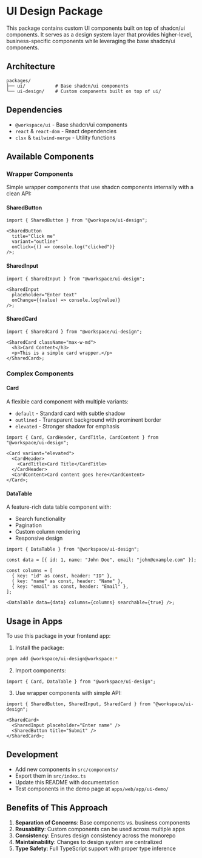 # UI Design Package

This package contains custom UI components built on top of shadcn/ui components. It serves as a design system layer that provides higher-level, business-specific components while leveraging the base shadcn/ui components.

## Architecture

```
packages/
├── ui/           # Base shadcn/ui components
└── ui-design/    # Custom components built on top of ui/
```

## Dependencies

- `@workspace/ui` - Base shadcn/ui components
- `react` & `react-dom` - React dependencies
- `clsx` & `tailwind-merge` - Utility functions

## Available Components

### Wrapper Components

Simple wrapper components that use shadcn components internally with a clean API:

#### SharedButton

```tsx
import { SharedButton } from "@workspace/ui-design";

<SharedButton
  title="Click me"
  variant="outline"
  onClick={() => console.log("clicked")}
/>;
```

#### SharedInput

```tsx
import { SharedInput } from "@workspace/ui-design";

<SharedInput
  placeholder="Enter text"
  onChange={(value) => console.log(value)}
/>;
```

#### SharedCard

```tsx
import { SharedCard } from "@workspace/ui-design";

<SharedCard className="max-w-md">
  <h3>Card Content</h3>
  <p>This is a simple card wrapper.</p>
</SharedCard>;
```

### Complex Components

#### Card

A flexible card component with multiple variants:

- `default` - Standard card with subtle shadow
- `outlined` - Transparent background with prominent border
- `elevated` - Stronger shadow for emphasis

```tsx
import { Card, CardHeader, CardTitle, CardContent } from "@workspace/ui-design";

<Card variant="elevated">
  <CardHeader>
    <CardTitle>Card Title</CardTitle>
  </CardHeader>
  <CardContent>Card content goes here</CardContent>
</Card>;
```

#### DataTable

A feature-rich data table component with:

- Search functionality
- Pagination
- Custom column rendering
- Responsive design

```tsx
import { DataTable } from "@workspace/ui-design";

const data = [{ id: 1, name: "John Doe", email: "john@example.com" }];

const columns = [
  { key: "id" as const, header: "ID" },
  { key: "name" as const, header: "Name" },
  { key: "email" as const, header: "Email" },
];

<DataTable data={data} columns={columns} searchable={true} />;
```

## Usage in Apps

To use this package in your frontend app:

1. Install the package:

```bash
pnpm add @workspace/ui-design@workspace:*
```

2. Import components:

```tsx
import { Card, DataTable } from "@workspace/ui-design";
```

3. Use wrapper components with simple API:

```tsx
import { SharedButton, SharedInput, SharedCard } from "@workspace/ui-design";

<SharedCard>
  <SharedInput placeholder="Enter name" />
  <SharedButton title="Submit" />
</SharedCard>;
```

## Development

- Add new components in `src/components/`
- Export them in `src/index.ts`
- Update this README with documentation
- Test components in the demo page at `apps/web/app/ui-demo/`

## Benefits of This Approach

1. **Separation of Concerns**: Base components vs. business components
2. **Reusability**: Custom components can be used across multiple apps
3. **Consistency**: Ensures design consistency across the monorepo
4. **Maintainability**: Changes to design system are centralized
5. **Type Safety**: Full TypeScript support with proper type inference
